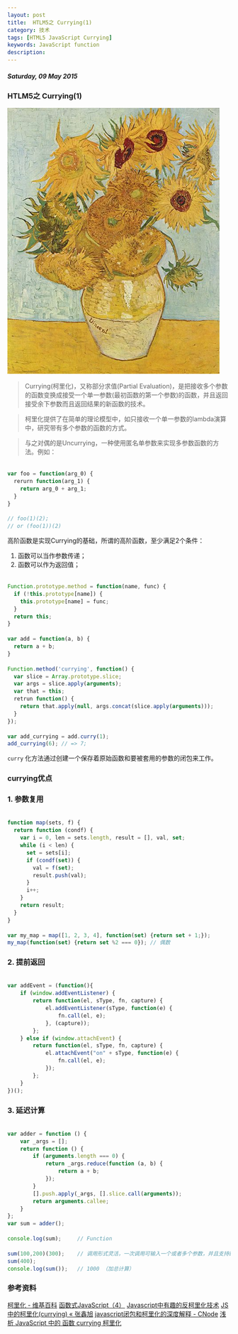 ```yaml
---
layout: post
title:  HTLM5之 Currying(1)
category: 技术
tags: [HTML5 JavaScript Currying]
keywords: JavaScript function
description: 
---
```


##### Saturday, 09 May 2015

### HTLM5之 Currying(1)

![梵高](/../../assets/img/tech/2015/vincent_van_Gogh_2.jpg)

> Currying(柯里化)，又称部分求值(Partial Evaluation)，是把接收多个参数的函数变换成接受一个单一参数(最初函数的第一个参数)的函数，并且返回接受余下参数而且返回结果的新函数的技术。

> 柯里化提供了在简单的理论模型中，如只接收一个单一参数的lambda演算中，研究带有多个参数的函数的方式。

> 与之对偶的是Uncurrying，一种使用匿名单参数来实现多参数函数的方法。例如：

````javascript

var foo = function(arg_0) {
  rerurn function(arg_1) {
    return arg_0 + arg_1; 
  }
}

// foo(1)(2);
// or (foo(1))(2)

````

高阶函数是实现Currying的基础，所谓的高阶函数，至少满足2个条件：
1. 函数可以当作参数传递；
2. 函数可以作为返回值；

````javascript

Function.prototype.method = function(name, func) {
  if (!this.prototype[name]) {
    this.prototype[name] = func;
  }
  return this;
}

var add = function(a, b) {
  return a + b;
}

Function.method('currying', function() {
  var slice = Array.prototype.slice;
  var args = slice.apply(arguments);
  var that = this;
  retrun function() {
    return that.apply(null, args.concat(slice.apply(arguments)));
  }
});

var add_currying = add.curry(1);
add_currying(6); // => 7;
````

`curry` 化方法通过创建一个保存着原始函数和要被套用的参数的闭包来工作。

### currying优点

### 1. 参数复用

````javascript

function map(sets, f) {
  return function (condf) {
    var i = 0, len = sets.length, result = [], val, set;
    while (i < len) {
      set = sets[i];
      if (condf(set)) {
        val = f(set);
        result.push(val);
      }
      i++;
    }
    return result;
  }
}

var my_map = map([1, 2, 3, 4], function(set) {return set + 1;});
my_map(function(set) {return set %2 === 0}); // 偶数

````

### 2. 提前返回

````javascript

var addEvent = (function(){
    if (window.addEventListener) {
        return function(el, sType, fn, capture) {
            el.addEventListener(sType, function(e) {
                fn.call(el, e);
            }, (capture));
        };
    } else if (window.attachEvent) {
        return function(el, sType, fn, capture) {
            el.attachEvent("on" + sType, function(e) {
                fn.call(el, e);
            });
        };
    }
})();


````

### 3. 延迟计算

````javascript

var adder = function () {
    var _args = [];
    return function () {
        if (arguments.length === 0) {
            return _args.reduce(function (a, b) {
                return a + b;
            });
        }
        [].push.apply(_args, [].slice.call(arguments));
        return arguments.callee;
    }
};
var sum = adder();

console.log(sum);     // Function

sum(100,200)(300);    // 调用形式灵活，一次调用可输入一个或者多个参数，并且支持链式调用
sum(400);
console.log(sum());   // 1000 （加总计算） 

````

### 参考资料
[柯里化 - 维基百科](http://zh.wikipedia.org/zh/%E6%9F%AF%E9%87%8C%E5%8C%96)
[函数式JavaScript（4）](http://blog.jobbole.com/77956/)
[Javascript中有趣的反柯里化技术](http://www.alloyteam.com/2013/08/javascript-zhong-you-qu-di-fan-ke-li-hua-ji-shu/)
[JS中的柯里化(currying) « 张鑫旭](http://www.zhangxinxu.com/wordpress/2013/02/js-currying/)
[javascript闭包和柯里化的深度解释 - CNode](https://cnodejs.org/topic/551761b1640e65525b5aea3a)
[浅析 JavaScript 中的 函数 currying 柯里化](http://www.cnblogs.com/zztt/p/4142891.html)
